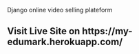 Django online video selling plateform



<h2>Visit Live Site on https://my-edumark.herokuapp.com/</h2>